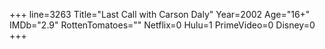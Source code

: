 +++
line=3263
Title="Last Call with Carson Daly"
Year=2002
Age="16+"
IMDb="2.9"
RottenTomatoes=""
Netflix=0
Hulu=1
PrimeVideo=0
Disney=0
+++

